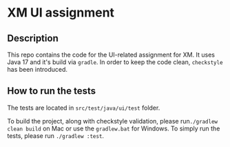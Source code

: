 # XM UI assignment
## Description
This repo contains the code for the UI-related assignment for XM. It uses Java 17 and it's build via `gradle`. In order to keep the 
code clean, `checkstyle` has been introduced.

## How to run the tests
The tests are located in `src/test/java/ui/test` folder.

To build the project, along with checkstyle validation, please run`./gradlew clean build` on Mac or use
the `gradlew.bat` for Windows. To simply run the tests, please run `./gradlew :test`.
